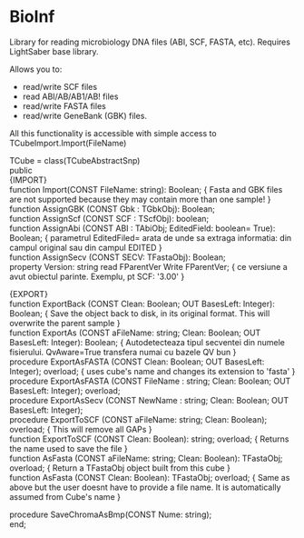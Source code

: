 # BioInf
Library for reading microbiology DNA files (ABI, SCF, FASTA, etc).
Requires LightSaber base library.

Allows you to:
 * read/write SCF files
 * read ABI/AB/AB1/AB! files
 * read/write FASTA files
 * read/write GeneBank (GBK) files.

 All this functionality is accessible with simple access to TCubeImport.Import(FileName) 

  TCube = class(TCubeAbstractSnp)  
  public  
   {IMPORT}  
   function  Import(CONST FileName: string): Boolean;                                                         { Fasta and GBK files are not supported because they may contain more than one sample! }  
   function  AssignGBK     (CONST Gbk : TGbkObj): Boolean;  
   function  AssignScf     (CONST SCF : TScfObj): boolean;  
   function  AssignAbi     (CONST ABI : TAbiObj; EditedField: boolean= True): Boolean;                        { parametrul EditedFiled= arata de unde sa extraga informatia: din campul original sau din campul EDITED }  
   function  AssignSecv    (CONST SECV: TFastaObj): Boolean;  
   property  Version: string  read FParentVer  Write FParentVer;                                              { ce versiune a avut obiectul parinte. Exemplu, pt SCF: '3.00' }  
  
   {EXPORT}  
   function  ExportBack    (CONST Clean: Boolean; OUT BasesLeft: Integer): Boolean;                           { Save the object back to disk, in its original format. This will overwrite the parent sample }  
   function  ExportAs      (CONST aFileName: string; Clean: Boolean; OUT BasesLeft: Integer): Boolean;        { Autodetecteaza tipul secventei din numele fisierului. QvAware=True transfera numai cu bazele QV bun }  
   procedure ExportAsFASTA (CONST                    Clean: Boolean; OUT BasesLeft: Integer); overload;       { uses cube's name and changes its extension to 'fasta' }  
   procedure ExportAsFASTA (CONST FileName : string; Clean: Boolean; OUT BasesLeft: Integer); overload;  
   procedure ExportAsSecv  (CONST NewName  : string; Clean: Boolean; OUT BasesLeft: Integer);  
   procedure ExportToSCF   (CONST aFileName: string; Clean: Boolean);            overload;                    { This will remove all GAPs }  
   function  ExportToSCF   (CONST                    Clean: Boolean): string;    overload;                    { Returns the name used to save the file }  
   function  AsFasta       (CONST aFileName: string; Clean: Boolean): TFastaObj; overload;                    { Return a TFastaObj object built from this cube }  
   function  AsFasta       (CONST                    Clean: Boolean): TFastaObj; overload;                    { Same as above but the user doesnt have to provide a file name. It is automatically assumed from Cube's name }  
  
   procedure SaveChromaAsBmp(CONST Nume: string);  
 end;  
